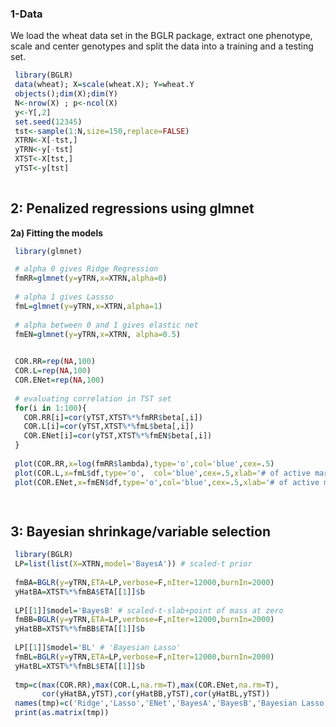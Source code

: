 
### 1-Data

We load the wheat data set in the BGLR package, extract one phenotype, scale and center genotypes and split the data into a training and a testing set.

```r
 library(BGLR)
 data(wheat); X=scale(wheat.X); Y=wheat.Y
 objects();dim(X);dim(Y)
 N<-nrow(X) ; p<-ncol(X)
 y<-Y[,2]
 set.seed(12345)
 tst<-sample(1:N,size=150,replace=FALSE)
 XTRN<-X[-tst,]
 yTRN<-y[-tst]
 XTST<-X[tst,]
 yTST<-y[tst]
 
```

## 2: Penalized regressions using glmnet


**2a) Fitting the models**

```r
 library(glmnet)

 # alpha 0 gives Ridge Regression
 fmRR=glmnet(y=yTRN,x=XTRN,alpha=0)
 
 # alpha 1 gives Lassso
 fmL=glmnet(y=yTRN,x=XTRN,alpha=1)
 
 # alpha between 0 and 1 gives elastic net
 fmEN=glmnet(y=yTRN,x=XTRN, alpha=0.5)

 
 COR.RR=rep(NA,100)
 COR.L=rep(NA,100)
 COR.ENet=rep(NA,100)
 
 # evaluating correlation in TST set
 for(i in 1:100){
   COR.RR[i]=cor(yTST,XTST%*%fmRR$beta[,i])
   COR.L[i]=cor(yTST,XTST%*%fmL$beta[,i])
   COR.ENet[i]=cor(yTST,XTST%*%fmEN$beta[,i])
 }
 
 plot(COR.RR,x=log(fmRR$lambda),type='o',col='blue',cex=.5)
 plot(COR.L,x=fmL$df,type='o',  col='blue',cex=.5,xlab='# of active markers')
 plot(COR.ENet,x=fmEN$df,type='o',col='blue',cex=.5,xlab='# of active markers')

 
```


## 3: Bayesian shrinkage/variable selection

```r
 library(BGLR)
 LP=list(list(X=XTRN,model='BayesA')) # scaled-t prior
 
 fmBA=BGLR(y=yTRN,ETA=LP,verbose=F,nIter=12000,burnIn=2000)
 yHatBA=XTST%*%fmBA$ETA[[1]]$b
 
 LP[[1]]$model='BayesB' # scaled-t-slab+point of mass at zero
 fmBB=BGLR(y=yTRN,ETA=LP,verbose=F,nIter=12000,burnIn=2000)
 yHatBB=XTST%*%fmBB$ETA[[1]]$b
 
 LP[[1]]$model='BL' # 'Bayesian Lasso'
 fmBL=BGLR(y=yTRN,ETA=LP,verbose=F,nIter=12000,burnIn=2000)
 yHatBL=XTST%*%fmBL$ETA[[1]]$b
 
 tmp=c(max(COR.RR),max(COR.L,na.rm=T),max(COR.ENet,na.rm=T),
       cor(yHatBA,yTST),cor(yHatBB,yTST),cor(yHatBL,yTST))
 names(tmp)=c('Ridge','Lasso','ENet','BayesA','BayesB','Bayesian Lasso')
 print(as.matrix(tmp))

```


